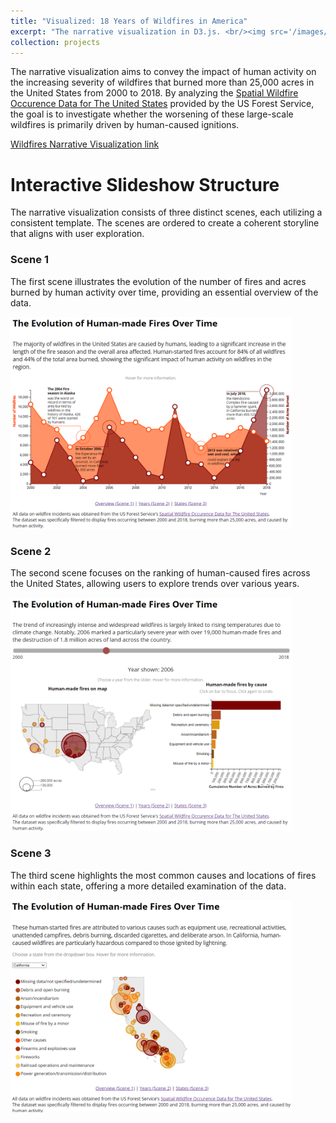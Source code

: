 ```yaml
---
title: "Visualized: 18 Years of Wildfires in America"
excerpt: "The narrative visualization in D3.js. <br/><img src='/images/D3.png'>"
collection: projects
---
```


The narrative visualization aims to convey the impact of human activity on the increasing severity of wildfires that burned more than 25,000 acres in the United States from 2000 to 2018. By analyzing the [Spatial Wildfire Occurence Data for The United States](https://www.fs.usda.gov/rds/archive/Catalog/RDS-2013-0009.5) provided by the US Forest Service, the goal is to investigate whether the worsening of these large-scale wildfires is primarily driven by human-caused ignitions.

<a href="https://ranranrunforit.github.io/visualization/scene%200.html">
Wildfires Narrative Visualization link
</a>


# Interactive Slideshow Structure

The narrative visualization consists of three distinct scenes, each utilizing a consistent template. The scenes are ordered to create a coherent storyline that aligns with user exploration. 

### Scene 1

The first scene illustrates the evolution of the number of fires and acres burned by human activity over time, providing an essential overview of the data. 

<img src="/images/scene 1.png" width="450em">


### Scene 2

The second scene focuses on the ranking of human-caused fires across the United States, allowing users to explore trends over various years. 

<img src="/images/scene 2.png" width="450em">


### Scene 3

The third scene highlights the most common causes and locations of fires within each state, offering a more detailed examination of the data.

<img src="/images/scene 3.png" width="450em">
